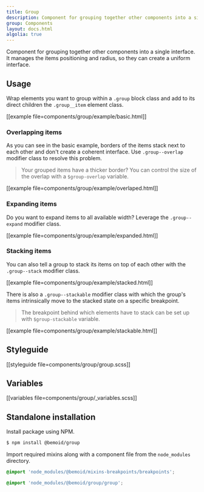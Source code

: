 ```yaml
---
title: Group
description: Component for grouping together other components into a single interface.
group: Components
layout: docs.html
algolia: true
---
```


Component for grouping together other components into a single interface. It manages the items positioning and radius, so they can create a uniform interface.

## Usage

Wrap elements you want to group within a `.group` block class and add to its direct children the `.group__item` element class.

[[example file=components/group/example/basic.html]]

### Overlapping items

As you can see in the basic example, borders of the items stack next to each other and don't create a coherent interface. Use `.group--overlap` modifier class to resolve this problem.

> Your grouped items have a thicker border? You can control the size of the overlap with a `$group-overlap` variable.

[[example file=components/group/example/overlaped.html]]

### Expanding items

Do you want to expand items to all available width? Leverage the `.group--expand` modifier class.

[[example file=components/group/example/expanded.html]]

### Stacking items

You can also tell a group to stack its items on top of each other with the `.group--stack` modifier class.

[[example file=components/group/example/stacked.html]]

There is also a `.group--stackable` modifier class with which the group's items intrinsically move to the stacked state on a specific breakpoint.

> The breakpoint behind which elements have to stack can be set up with `$group-stackable` variable.

[[example file=components/group/example/stackable.html]]

## Styleguide

[[styleguide file=components/group/group.scss]]

## Variables

[[variables file=components/group/_variables.scss]]

## Standalone installation

Install package using NPM.

```bash
$ npm install @bemoid/group
```

Import required mixins along with a component file from the `node_modules` directory.

```scss
@import 'node_modules/@bemoid/mixins-breakpoints/breakpoints';

@import 'node_modules/@bemoid/group/group';
```